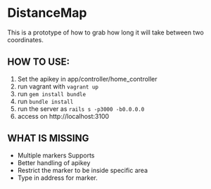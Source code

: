 DistanceMap
===========
This is a prototype of how to grab how long it will take between two coordinates.

HOW TO USE:
-----------
1. Set the apikey in app/controller/home_controller
2. run vagrant with `vagrant up`
3. run `gem install bundle`
4. run `bundle install`
5. run the server as `rails s -p3000 -b0.0.0.0`
6. access on http://localhost:3100

WHAT IS MISSING
---------------
* Multiple markers Supports
* Better handling of apikey
* Restrict the marker to be inside specific area
* Type in address for marker.
